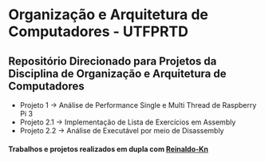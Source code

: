 # Organização e Arquitetura de Computadores - UTFPRTD
## Repositório Direcionado para Projetos da Disciplina de Organização e Arquitetura de Computadores

  - Projeto 1 -> Análise de Performance Single e Multi Thread de Raspberry Pi 3
  - Projeto 2.1 -> Implementação de Lista de Exercícios em Assembly
  - Projeto 2.2 -> Análise de Executável por meio de Disassembly


#### Trabalhos e projetos realizados em dupla com [Reinaldo-Kn](https://github.com/Reinaldo-Kn)

